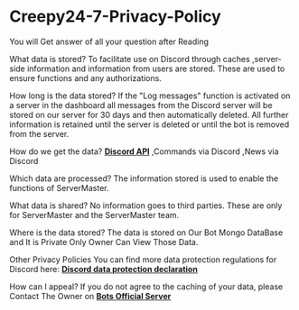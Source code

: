 # Creepy24-7-Privacy-Policy
You will Get answer of all your question after Reading 

                                 
What data is stored?
To facilitate use on Discord through caches
,server-side information and information from users are stored.
These are used to ensure functions and any authorizations.

How long is the data stored?
If the "Log messages" function is activated on a server in the dashboard
all messages from the Discord server will be stored on our server for 30 days and then automatically deleted.
All further information is retained until the server is deleted or until the bot is removed from the server.

How do we get the data?
[__Discord API__](https://discord.com/developers/docs/intro)
,Commands via Discord
,News via Discord

Which data are processed?
The information stored is used to
enable the functions of ServerMaster.

What data is shared?
No information goes to third parties.
These are only for ServerMaster and the ServerMaster team.

Where is the data stored?
The data is stored on Our Bot Mongo DataBase and It is Private Only Owner Can View Those Data.

Other Privacy Policies
You can find more data protection regulations for Discord here: [**__Discord data protection declaration__**](https://discord.com/privacy)

How can I appeal?
If you do not agree to the caching of your data,
please Contact The Owner on [**__Bots Official Server__**](https://discord.com/invite/D6SFg5XHYu)
